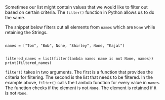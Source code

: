 Sometimes our list might contain values that we would like to filter out based on certain criteria. The `filter()` function in Python allows us to do the same.

The snippet below filters out all elements from `names` which are `None` while retaining the Strings.

<codeblock language="python" type="lesson">
<code>
names = ["Tom", "Bob", None, "Shirley", None, "Kajal"]

filtered_names = list(filter(lambda name: name is not None, names))
print(filtered_names)
</code>
</codeblock>

`filter()` takes in two arguments. The first is a function that provides the criteria for filtering. The second is the list that needs to be filtered. In the example above, `filter()` calls the Lambda function for every value in `names`. The function checks if the element is not `None`. The element is retained if it is not `None`.

